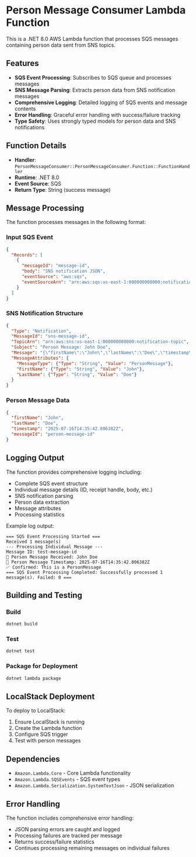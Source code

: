 # Person Message Consumer Lambda Function

This is a .NET 8.0 AWS Lambda function that processes SQS messages containing person data sent from SNS topics.

## Features

- **SQS Event Processing**: Subscribes to SQS queue and processes messages
- **SNS Message Parsing**: Extracts person data from SNS notification messages
- **Comprehensive Logging**: Detailed logging of SQS events and message contents
- **Error Handling**: Graceful error handling with success/failure tracking
- **Type Safety**: Uses strongly typed models for person data and SNS notifications

## Function Details

- **Handler**: `PersonMessageConsumer::PersonMessageConsumer.Function::FunctionHandler`
- **Runtime**: .NET 8.0
- **Event Source**: SQS
- **Return Type**: String (success message)

## Message Processing

The function processes messages in the following format:

### Input SQS Event
```json
{
  "Records": [
    {
      "messageId": "message-id",
      "body": "SNS notification JSON",
      "eventSource": "aws:sqs",
      "eventSourceArn": "arn:aws:sqs:us-east-1:000000000000:notification-queue"
    }
  ]
}
```

### SNS Notification Structure
```json
{
  "Type": "Notification",
  "MessageId": "sns-message-id",
  "TopicArn": "arn:aws:sns:us-east-1:000000000000:notification-topic",
  "Subject": "Person Message: John Doe",
  "Message": "{\"firstName\":\"John\",\"lastName\":\"Doe\",\"timestamp\":\"2025-07-16T14:35:42.806382Z\",\"messageId\":\"person-message-id\"}",
  "MessageAttributes": {
    "MessageType": {"Type": "String", "Value": "PersonMessage"},
    "FirstName": {"Type": "String", "Value": "John"},
    "LastName": {"Type": "String", "Value": "Doe"}
  }
}
```

### Person Message Data
```json
{
  "firstName": "John",
  "lastName": "Doe",
  "timestamp": "2025-07-16T14:35:42.806382Z",
  "messageId": "person-message-id"
}
```

## Logging Output

The function provides comprehensive logging including:
- Complete SQS event structure
- Individual message details (ID, receipt handle, body, etc.)
- SNS notification parsing
- Person data extraction
- Message attributes
- Processing statistics

Example log output:
```
=== SQS Event Processing Started ===
Received 1 message(s)
--- Processing Individual Message ---
Message ID: test-message-id
📧 Person Message Received: John Doe
📅 Person Message Timestamp: 2025-07-16T14:35:42.806382Z
✅ Confirmed: This is a PersonMessage
=== SQS Event Processing Completed: Successfully processed 1 message(s). Failed: 0 ===
```

## Building and Testing

### Build
```bash
dotnet build
```

### Test
```bash
dotnet test
```

### Package for Deployment
```bash
dotnet lambda package
```

## LocalStack Deployment

To deploy to LocalStack:

1. Ensure LocalStack is running
2. Create the Lambda function
3. Configure SQS trigger
4. Test with person messages

## Dependencies

- `Amazon.Lambda.Core` - Core Lambda functionality
- `Amazon.Lambda.SQSEvents` - SQS event types
- `Amazon.Lambda.Serialization.SystemTextJson` - JSON serialization

## Error Handling

The function includes comprehensive error handling:
- JSON parsing errors are caught and logged
- Processing failures are tracked per message
- Returns success/failure statistics
- Continues processing remaining messages on individual failures
